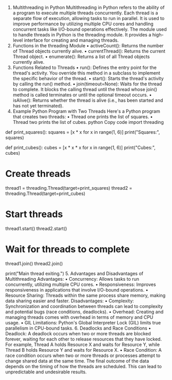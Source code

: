 1. Multithreading in Python
Multithreading in Python refers to the ability of a program to execute multiple threads concurrently. Each thread is a separate flow of execution, allowing tasks to run in parallel. It is used to improve performance by utilizing multiple CPU cores and handling concurrent tasks like I/O-bound operations effectively.
The module used to handle threads in Python is the threading module. It provides a high-level interface for creating and managing threads.
2. Functions in the threading Module
•	activeCount(): Returns the number of Thread objects currently alive.
•	currentThread(): Returns the current Thread object.
•	enumerate(): Returns a list of all Thread objects currently alive.
3. Functions Related to Threads
•	run(): Defines the entry point for the thread's activity. You override this method in a subclass to implement the specific behavior of the thread.
•	start(): Starts the thread's activity by calling the run() method.
•	join(timeout=None): Waits for the thread to complete. It blocks the calling thread until the thread whose join() method is called terminates or until the optional timeout occurs.
•	isAlive(): Returns whether the thread is alive (i.e., has been started and has not yet terminated).
4. Example Python Program with Two Threads
Here's a Python program that creates two threads:
•	Thread one prints the list of squares.
•	Thread two prints the list of cubes.
python
Copy code
import threading

def print_squares():
    squares = [x * x for x in range(1, 6)]
    print("Squares:", squares)

def print_cubes():
    cubes = [x * x * x for x in range(1, 6)]
    print("Cubes:", cubes)

# Create threads
thread1 = threading.Thread(target=print_squares)
thread2 = threading.Thread(target=print_cubes)

# Start threads
thread1.start()
thread2.start()

# Wait for threads to complete
thread1.join()
thread2.join()

print("Main thread exiting.")
5. Advantages and Disadvantages of Multithreading
Advantages:
•	Concurrency: Allows tasks to run concurrently, utilizing multiple CPU cores.
•	Responsiveness: Improves responsiveness in applications that involve I/O-bound operations.
•	Resource Sharing: Threads within the same process share memory, making data sharing easier and faster.
Disadvantages:
•	Complexity: Synchronization and coordination between threads can lead to complexity and potential bugs (race conditions, deadlocks).
•	Overhead: Creating and managing threads comes with overhead in terms of memory and CPU usage.
•	GIL Limitations: Python's Global Interpreter Lock (GIL) limits true parallelism in CPU-bound tasks.
6. Deadlocks and Race Conditions
•	Deadlock: A deadlock occurs when two or more threads are blocked forever, waiting for each other to release resources that they have locked. For example, Thread A holds Resource X and waits for Resource Y, while Thread B holds Resource Y and waits for Resource X.
•	Race Condition: A race condition occurs when two or more threads or processes attempt to change shared data at the same time. The final outcome of the data depends on the timing of how the threads are scheduled. This can lead to unpredictable and undesirable results.

